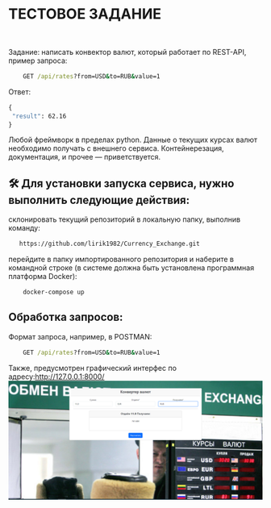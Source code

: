 <h1>ТЕСТОВОЕ ЗАДАНИЕ</h1>
<br>

Задание: написать конвектор валют, который работает по REST-API,
пример запроса:
 ```cmd
     GET /api/rates?from=USD&to=RUB&value=1
```
Ответ:
```cmd
{
 "result": 62.16
}
```
Любой фреймворк в пределах python.
Данные о текущих курсах валют необходимо получать с внешнего сервиса.
Контейнерезация, документация, и прочее — приветствуется.


## 🛠️ Для установки запуска сервиса, нужно выполнить следующие действия:

склонировать текущий репозиторий в локальную папку, выполнив команду:
 ```cmd
    https://github.com/lirik1982/Currency_Exchange.git
```

перейдите в папку импортированного репозитория и наберите в командной строке (в системе должна быть установлена программная платформа Docker):
```cmd
    docker-compose up
```

## Обработка запросов:
<GET>
Формат запроса, например, в POSTMAN:

 ```cmd
     GET /api/rates?from=USD&to=RUB&value=1
```
 
Также, предусмотрен графический интерфес по адресу:http://127.0.0.1:8000/
<br>
![response](./pics/1.png)
